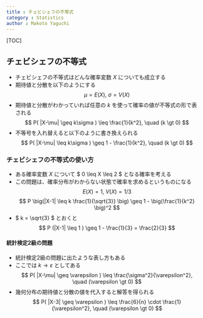 ```yaml
---
title : チェビシェフの不等式
category : Statistics
author : Makoto Yaguchi
---
```


[TOC]

## チェビシェフの不等式

- チェビシェフの不等式はどんな確率変数 $X$ についても成立する
- 期待値と分散を以下のようにする
$$ \mu = E(X), \ \sigma = V(X) $$
- 期待値と分散がわかっていれば任意の $k$ を使って確率の値が不等式の形で表される
$$ P( |X-\mu| \geq k\sigma ) \leq \frac{1}{k^2}, \quad (k \gt 0) $$
- 不等号を入れ替えると以下のように書き換えられる
$$ P( |X-\mu| \leq k\sigma ) \geq 1 - \frac{1}{k^2}, \quad (k \gt 0) $$


### チェビシェフの不等式の使い方

- ある確率変数 $X$ について $ 0 \leq X \leq 2 $ となる確率を考える
- この問題は、確率分布がわからない状態で確率を求めるというものになる
$$ E(X) = 1, \ V(X) = 1/3  $$
$$ P \big(|X-1| \leq k \frac{1}{\sqrt{3}} \big) \geq 1 - \big(\frac{1}{k^2} \big)^2 $$
- $ k = \sqrt{3} $ とおくと
$$ P (|X-1| \leq 1 ) \geq 1 - \frac{1}{3} = \frac{2}{3} $$

#### 統計検定2級の問題

- 統計検定2級の問題に出たような表し方もある
- ここでは $k \rightarrow \varepsilon$ としてある 
$$ P( |X-\mu| \geq \varepsilon ) \leq \frac{\sigma^2}{\varepsilon^2}, \quad (\varepsilon \gt 0) $$
- 幾何分布の期待値と分散の値を代入すると解答を得られる
$$ P( |X-3| \geq \varepsilon ) \leq \frac{6}{n} \cdot \frac{1}{\varepsilon^2}, \quad (\varepsilon \gt 0) $$
